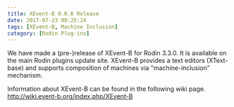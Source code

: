 ```yaml
---
title: XEvent-B 0.0.6 Release
date: 2017-07-23 00:25:24
tags: [XEvent-B, Machine Inclusion]
category: [Rodin Plug-ins]
---
```


We have made a (pre-)release of XEvent-B for Rodin 3.3.0. It is available on the main Rodin plugins update site.
 XEvent-B provides a text editors (XText-base) and supports composition of machines via "machine-inclusion” mechanism.

Information about XEvent-B can be found in the following wiki page.
http://wiki.event-b.org/index.php/XEvent-B
